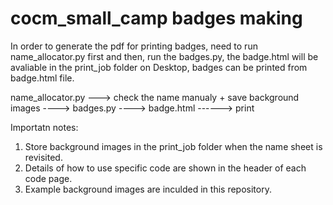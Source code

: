 # cocm_small_camp badges making

In order to generate the pdf for printing badges, need to run name_allocator.py first and then, run the badges.py, the badge.html will be avaliable in the print_job folder on Desktop, badges can be printed from badge.html file.

name_allocator.py ---> check the name manualy + save background images ----> badges.py ----> badge.html ------> print 

Importatn notes: 
1) Store background images in the print_job folder when the name sheet is revisited. 
2) Details of how to use specific code are shown in the header of each code page. 
3) Example background images are inculded in this repository.


